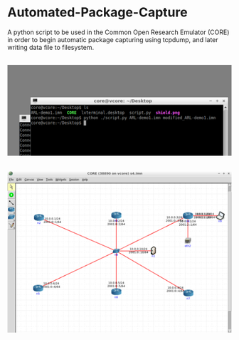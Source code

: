 # Automated-Package-Capture
A python script to be used in the Common Open Research Emulator (CORE) in order to begin automatic package capturing using tcpdump, and later writing data file to filesystem.
 <br />  <br />

![alt text](https://github.com/javanikeed/Automated-Package-Capture/blob/master/terminal.png) <br />  <br />

![alt text](https://github.com/javanikeed/Automated-Package-Capture/blob/master/scenarios/scenario4.png) <br />  <br />

